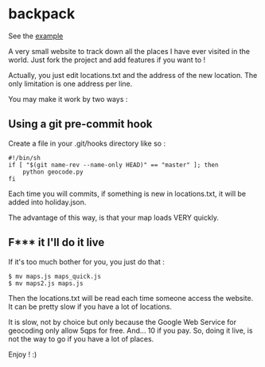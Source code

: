 backpack
=======

See the [example](http://maximeh.github.com/backpack)

A very small website to track down all the places I have ever visited in the world.
Just fork the project and add features if you want to !

Actually, you just edit locations.txt and the address of the new location.
The only limitation is one address per line.

You may make it work by two ways :

Using a git pre-commit hook
---------------------------
Create a file in your .git/hooks directory like so :

    #!/bin/sh
    if [ "$(git name-rev --name-only HEAD)" == "master" ]; then
        python geocode.py
    fi

Each time you will commits, if something is new in locations.txt, it will
be added into holiday.json.

The advantage of this way, is that your map loads VERY quickly.

F*** it I'll do it live
-----------------------
If it's too much bother for you, you just do that :

    $ mv maps.js maps_quick.js
    $ mv maps2.js maps.js

Then the locations.txt will be read each time someone access the website.
It can be pretty slow if you have a lot of locations.

It is slow, not by choice but only because the Google Web Service for geocoding
only allow 5qps for free. And... 10 if you pay. So, doing it live, is not the
way to go if you have a lot of places.

Enjoy ! :)

